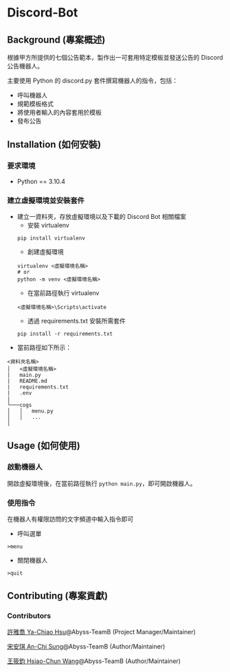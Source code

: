 # Discord-Bot
## Background (專案概述)
根據甲方所提供的七個公告範本，製作出一可套用特定模板並發送公告的 Discord 公告機器人。

主要使用 Python 的 discord.py 套件撰寫機器人的指令，包括：
* 呼叫機器人
* 規範模板格式
* 將使用者輸入的內容套用於模板
* 發布公告

## Installation (如何安裝)
### 要求環境
* Python == 3.10.4

### 建立虛擬環境並安裝套件
* 建立一資料夾，存放虛擬環境以及下載的 Discord Bot 相關檔案
  * 安裝 virtualenv
  ```
  pip install virtualenv
  ```
  * 創建虛擬環境
  ```
  virtualenv <虛擬環境名稱>
  # or
  python -m venv <虛擬環境名稱>
  ```
  * 在當前路徑執行 virtualenv
  ```
  <虛擬環境名稱>\Scripts\activate
  ```
  * 透過 requirements.txt 安裝所需套件
  ```
  pip install -r requirements.txt
  ```
* 當前路徑如下所示：
```
<資料夾名稱>
│   <虛擬環境名稱>
|   main.py
|   README.md
|   requirements.txt
|   .env
|   
└───cogs
│   │   menu.py
│   │   ...
│   
```
## Usage (如何使用)
### 啟動機器人
開啟虛擬環境後，在當前路徑執行 ```python main.py```，即可開啟機器人。
### 使用指令
在機器人有權限訪問的文字頻道中輸入指令即可
* 呼叫選單
```
>menu
```
* 關閉機器人
```
>quit
```

## Contributing (專案貢獻)
### Contributors
[許雅喬 Ya-Chiao Hsu](https://github.com/Chiao52)@Abyss-TeamB (Project Manager/Maintainer)

[宋安琪 An-Chi Sung](https://github.com/Anzheim)@Abyss-TeamB (Author/Maintainer)

[王筱鈞 Hsiao-Chun Wang](https://github.com/momo8042)@Abyss-TeamB (Author/Maintainer)
